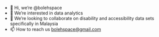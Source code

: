- 👋 Hi, we’re @bolehspace
- 👀 We’re interested in data analytics
- 💞️ We’re looking to collaborate on disability and accessibility data sets specifically in Malaysia
- 📫 How to reach us bolehspace@gmail.com

<!---
bolehspace/bolehspace is a ✨ special ✨ repository because its `README.md` (this file) appears on your GitHub profile.
You can click the Preview link to take a look at your changes.
--->
